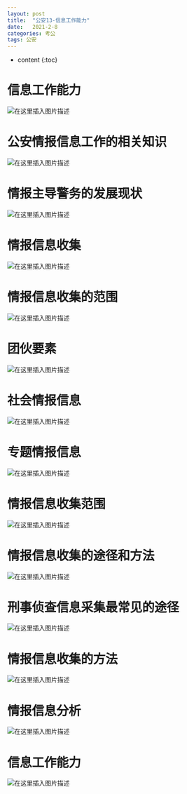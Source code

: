 ```yaml
---
layout: post
title:  "公安13-信息工作能力"
date:   2021-2-8
categories: 考公
tags: 公安
---
```


* content
{:toc}

#  信息工作能力
![在这里插入图片描述](https://img-blog.csdnimg.cn/20210209163737292.png?x-oss-process=image/watermark,type_ZmFuZ3poZW5naGVpdGk,shadow_10,text_aHR0cHM6Ly9ibG9nLmNzZG4ubmV0L3FxXzQwOTY1MTc3,size_16,color_FFFFFF,t_70)
#  公安情报信息工作的相关知识
![在这里插入图片描述](https://img-blog.csdnimg.cn/202102091642129.png?x-oss-process=image/watermark,type_ZmFuZ3poZW5naGVpdGk,shadow_10,text_aHR0cHM6Ly9ibG9nLmNzZG4ubmV0L3FxXzQwOTY1MTc3,size_16,color_FFFFFF,t_70)
#  情报主导警务的发展现状
![在这里插入图片描述](https://img-blog.csdnimg.cn/20210209164427642.png?x-oss-process=image/watermark,type_ZmFuZ3poZW5naGVpdGk,shadow_10,text_aHR0cHM6Ly9ibG9nLmNzZG4ubmV0L3FxXzQwOTY1MTc3,size_16,color_FFFFFF,t_70)
#  情报信息收集
![在这里插入图片描述](https://img-blog.csdnimg.cn/20210209164941607.png?x-oss-process=image/watermark,type_ZmFuZ3poZW5naGVpdGk,shadow_10,text_aHR0cHM6Ly9ibG9nLmNzZG4ubmV0L3FxXzQwOTY1MTc3,size_16,color_FFFFFF,t_70)
#  情报信息收集的范围
![在这里插入图片描述](https://img-blog.csdnimg.cn/20210209165217737.png?x-oss-process=image/watermark,type_ZmFuZ3poZW5naGVpdGk,shadow_10,text_aHR0cHM6Ly9ibG9nLmNzZG4ubmV0L3FxXzQwOTY1MTc3,size_16,color_FFFFFF,t_70)
#  团伙要素
![在这里插入图片描述](https://img-blog.csdnimg.cn/20210209165544646.png?x-oss-process=image/watermark,type_ZmFuZ3poZW5naGVpdGk,shadow_10,text_aHR0cHM6Ly9ibG9nLmNzZG4ubmV0L3FxXzQwOTY1MTc3,size_16,color_FFFFFF,t_70)
#  社会情报信息
![在这里插入图片描述](https://img-blog.csdnimg.cn/20210209170501831.png?x-oss-process=image/watermark,type_ZmFuZ3poZW5naGVpdGk,shadow_10,text_aHR0cHM6Ly9ibG9nLmNzZG4ubmV0L3FxXzQwOTY1MTc3,size_16,color_FFFFFF,t_70)
#  专题情报信息
![在这里插入图片描述](https://img-blog.csdnimg.cn/20210209170621582.png?x-oss-process=image/watermark,type_ZmFuZ3poZW5naGVpdGk,shadow_10,text_aHR0cHM6Ly9ibG9nLmNzZG4ubmV0L3FxXzQwOTY1MTc3,size_16,color_FFFFFF,t_70)
#  情报信息收集范围
![在这里插入图片描述](https://img-blog.csdnimg.cn/20210209170724534.png?x-oss-process=image/watermark,type_ZmFuZ3poZW5naGVpdGk,shadow_10,text_aHR0cHM6Ly9ibG9nLmNzZG4ubmV0L3FxXzQwOTY1MTc3,size_16,color_FFFFFF,t_70)
#  情报信息收集的途径和方法
![在这里插入图片描述](https://img-blog.csdnimg.cn/20210209203113942.png?x-oss-process=image/watermark,type_ZmFuZ3poZW5naGVpdGk,shadow_10,text_aHR0cHM6Ly9ibG9nLmNzZG4ubmV0L3FxXzQwOTY1MTc3,size_16,color_FFFFFF,t_70)
#  刑事侦查信息采集最常见的途径
![在这里插入图片描述](https://img-blog.csdnimg.cn/20210209203234334.png?x-oss-process=image/watermark,type_ZmFuZ3poZW5naGVpdGk,shadow_10,text_aHR0cHM6Ly9ibG9nLmNzZG4ubmV0L3FxXzQwOTY1MTc3,size_16,color_FFFFFF,t_70)
#  情报信息收集的方法
![在这里插入图片描述](https://img-blog.csdnimg.cn/2021020920453232.png?x-oss-process=image/watermark,type_ZmFuZ3poZW5naGVpdGk,shadow_10,text_aHR0cHM6Ly9ibG9nLmNzZG4ubmV0L3FxXzQwOTY1MTc3,size_16,color_FFFFFF,t_70)
#  情报信息分析
![在这里插入图片描述](https://img-blog.csdnimg.cn/20210209205346787.png?x-oss-process=image/watermark,type_ZmFuZ3poZW5naGVpdGk,shadow_10,text_aHR0cHM6Ly9ibG9nLmNzZG4ubmV0L3FxXzQwOTY1MTc3,size_16,color_FFFFFF,t_70)
#  信息工作能力
![在这里插入图片描述](https://img-blog.csdnimg.cn/20210209212100565.png?x-oss-process=image/watermark,type_ZmFuZ3poZW5naGVpdGk,shadow_10,text_aHR0cHM6Ly9ibG9nLmNzZG4ubmV0L3FxXzQwOTY1MTc3,size_16,color_FFFFFF,t_70)
